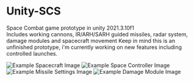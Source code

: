 # Unity-SCS
Space Combat game prototype in unity 2021.3.10f1<br>
Includes working cannons, IR/ARH/SARH guided missiles, radar system, damage modules and spacecraft movement
Keep in mind this is an unfinished prototype, i'm currently working on new features including controlled launches.

![Example Spacecraft Image](https://github.com/Kheeto/Unity-SCS/blob/main/.github/spaceship%20test.PNG)
![Example Space Controller Image](https://github.com/Kheeto/Unity-SCS/blob/main/.github/ship%20inspector.PNG)
![Example Missile Settings Image](https://github.com/Kheeto/Unity-SCS/blob/main/.github/missile%20inspector.PNG)
![Example Damage Module Image](https://github.com/Kheeto/Unity-SCS/blob/main/.github/module%20inspector.PNG)
